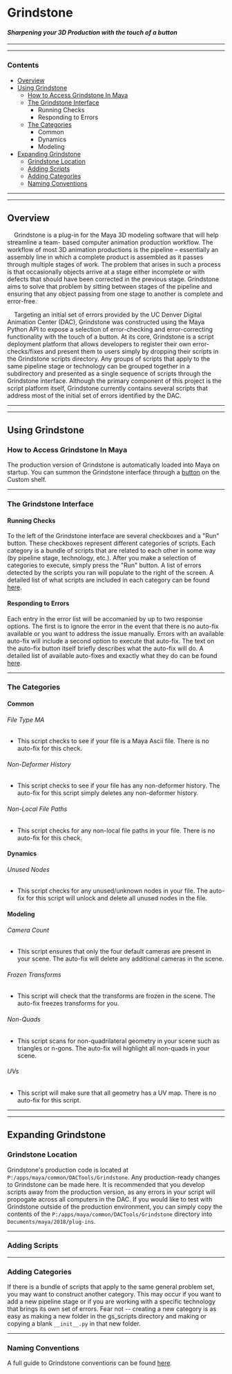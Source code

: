 # Grindstone
#### *Sharpening your 3D Production with the touch of a button*

******************************************************************************
******************************************************************************


### Contents
- [Overview](https://github.com/sadams115/Grindstone/blob/master/README.md#overview)
- [Using Grindstone](https://github.com/sadams115/Grindstone/blob/master/README.md#using-grindstone)
  - [How to Access Grindstone In Maya](https://github.com/sadams115/Grindstone/blob/master/README.md#how-to-access-grindstone-in-maya)
  - [The Grindstone Interface](https://github.com/sadams115/Grindstone/blob/master/README.md#the-grindstone-interface)
    - Running Checks
    - Responding to Errors
  - [The Categories](https://github.com/sadams115/Grindstone/blob/master/README.md#the-categories)
    - Common
    - Dynamics
    - Modeling
- [Expanding Grindstone](https://github.com/sadams115/Grindstone/blob/master/README.md#expanding-grindstone)
  - [Grindstone Location](https://github.com/sadams115/Grindstone/blob/master/README.md#grindstone-location)
  - [Adding Scripts](https://github.com/sadams115/Grindstone/blob/master/README.md#adding-scripts)
  - [Adding Categories](https://github.com/sadams115/Grindstone/blob/master/README.md#adding-categories)
  - [Naming Conventions](https://github.com/sadams115/Grindstone/blob/master/README.md#naming-conventions)
  
******************************************************************************
******************************************************************************

## Overview
&nbsp;&nbsp;&nbsp;&nbsp;Grindstone is a plug-in for the Maya 3D modeling software that will help streamline a team- based 
computer animation production workflow. The workflow of most 3D animation productions is the 
pipeline – essentially an assembly line in which a complete product is assembled as it passes 
through multiple stages of work. The problem that arises in such a process is that occasionally 
objects arrive at a stage either incomplete or with defects that should have been corrected in the 
previous stage. Grindstone aims to solve that problem by sitting between stages of the pipeline and 
ensuring that any object passing from one stage to another is complete and error-free.

&nbsp;&nbsp;&nbsp;&nbsp;Targeting an initial set of errors provided by the UC Denver Digital Animation Center (DAC), 
Grindstone was constructed using the Maya Python API to expose a selection of error-checking and 
error-correcting functionality with the touch of a button. At its core, Grindstone is a script 
deployment platform that allows developers to register their own error-checks/fixes and present 
them to users simply by dropping their scripts in the Grindstone scripts directory. Any groups of 
scripts that apply to the same pipeline stage or technology can be grouped together in a 
subdirectory and presented as a single sequence of scripts through the Grindstone interface.
Although the primary component of this project is the script platform itself, Grindstone currently
contains several scripts that address most of the initial set of errors identified by the DAC.

******************************************************************************
******************************************************************************

## Using Grindstone

### How to Access Grindstone In Maya
The production version of Grindstone is automatically loaded into Maya on startup. You can summon the Grindstone interface through a [button](plug-ins/gs_assets/GS_icon.png) on the Custom shelf.

******************************************************************************

### The Grindstone Interface

#### Running Checks
To the left of the Grindstone interface are several checkboxes and a "Run" button. These checkboxes represent different categories of scripts. Each category is a bundle of scripts that are related to each other in some way (by pipeline stage, technology, etc.). After you make a selection of categories to execute, simply press the "Run" button. A list of errors detected by the scripts you ran will populate to the right of the screen. A detailed list of what scripts are included in each category can be found [here](https://github.com/sadams115/Grindstone/blob/master/README.md#the-categories).

#### Responding to Errors
Each entry in the error list will be accomanied by up to two response options. The first is to ignore the error in the event that there is no auto-fix available or you want to address the issue manually. Errors with an available auto-fix will include a second option to execute that auto-fix. The text on the auto-fix button itself briefly describes what the auto-fix will do. A detailed list of available auto-fixes and exactly what they do can be found [here](https://github.com/sadams115/Grindstone/blob/master/README.md#the-categories).

******************************************************************************

### The Categories

#### **Common**

###### File Type MA
- This script checks to see if your file is a Maya Ascii file. There is no auto-fix for this check.

###### Non-Deformer History
- This script checks to see if your file has any non-deformer history. The auto-fix for this script simply deletes any non-deformer history.

###### Non-Local File Paths
- This script checks for any non-local file paths in your file. There is no auto-fix for this check.

#### **Dynamics**

###### Unused Nodes
- This script checks for any unused/unknown nodes in your file. The auto-fix for this script will unlock and delete all unused nodes in the file.

#### **Modeling**

###### Camera Count
- This script ensures that only the four default cameras are present in your scene. The auto-fix will delete any additional cameras in the scene.

###### Frozen Transforms
- This script will check that the transforms are frozen in the scene. The auto-fix freezes transforms for you.

###### Non-Quads
- This script scans for non-quadrilateral geometry in your scene such as triangles or n-gons. The auto-fix will highlight all non-quads in your scene.

###### UVs
- This script will make sure that all geometry has a UV map. There is no auto-fix for this script.

******************************************************************************
******************************************************************************

## Expanding Grindstone

### Grindstone Location
Grindstone's production code is located at `P:/apps/maya/common/DACTools/Grindstone`. Any production-ready changes to Grindstone can be made here. It is recommended that you develop scripts away from the production version, as any errors in your script will propogate across all computers in the DAC. If you would like to test with Grindstone outside of the production environment, you can simply copy the contents of the `P:/apps/maya/common/DACTools/Grindstone` directory into `Documents/maya/2018/plug-ins`.

******************************************************************************

### Adding Scripts

******************************************************************************

### Adding Categories
If there is a bundle of scripts that apply to the same general problem set, you may want to construct another category. This may occur if you want to add a new pipeline stage or if you are working with a specific technology that brings its own set of errors. Fear not -- creating a new category is as easy as making a new folder in the gs_scripts directory and making or copying a blank `__init__.py` in that new folder.

******************************************************************************

### Naming Conventions
A full guide to Grindstone conventions can be found [here](references/Grindstone_Naming_Conventions.txt).
